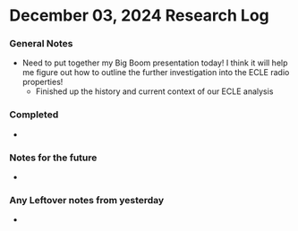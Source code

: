 # December 03, 2024 Research Log
### General Notes
* Need to put together my Big Boom presentation today! I think it will help me figure out how to outline the further investigation into the ECLE radio properties!
  * Finished up the history and current context of our ECLE analysis

### Completed
* 

### Notes for the future
* 

### Any Leftover notes from yesterday
* 
